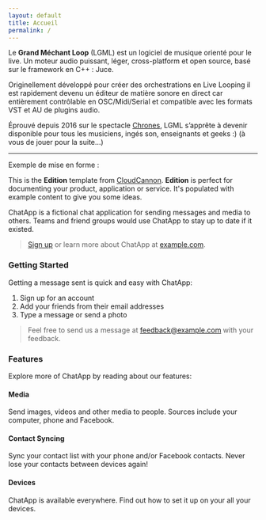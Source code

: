 ```yaml
---
layout: default
title: Accueil
permalink: /
---
```


Le **Grand Méchant Loop** (LGML) est un logiciel de musique orienté pour le live.
Un moteur audio puissant, léger, cross-platform et open source, basé sur le framework en C++ : Juce.

Originellement développé pour créer des orchestrations en Live Looping il est rapidement devenu un éditeur de matière sonore en direct car entièrement contrôlable en OSC/Midi/Serial et compatible avec les formats VST et AU de plugins audio.

Éprouvé depuis 2016 sur le spectacle [Chrones](http://organic-orchestra.com/chrones/), LGML s’apprête à devenir disponible pour tous les musiciens, ingés son, enseignants et geeks :)
(à vous de jouer pour la suite…)

______


Exemple de mise en forme :


This is the **Edition** template from [CloudCannon](http://cloudcannon.com/).
**Edition** is perfect for documenting your product, application or service.
It's populated with example content to give you some ideas.

ChatApp is a fictional chat application for sending messages and media to others.
Teams and friend groups would use ChatApp to stay up to date if it existed.

> [Sign up](http://example.com/signup) or learn more about ChatApp at [example.com](http://example.com/).

### Getting Started

Getting a message sent is quick and easy with ChatApp:

1. Sign up for an account
2. Add your friends from their email addresses
3. Type a message or send a photo

> Feel free to send us a message at [feedback@example.com](mailto:feedback@example.com) with your feedback.

### Features

Explore more of ChatApp by reading about our features:

#### Media

Send images, videos and other media to people. Sources include your computer, phone and Facebook.

#### Contact Syncing

Sync your contact list with your phone and/or Facebook contacts. Never lose your contacts between devices again!

#### Devices

ChatApp is available everywhere. Find out how to set it up on your all your devices.
